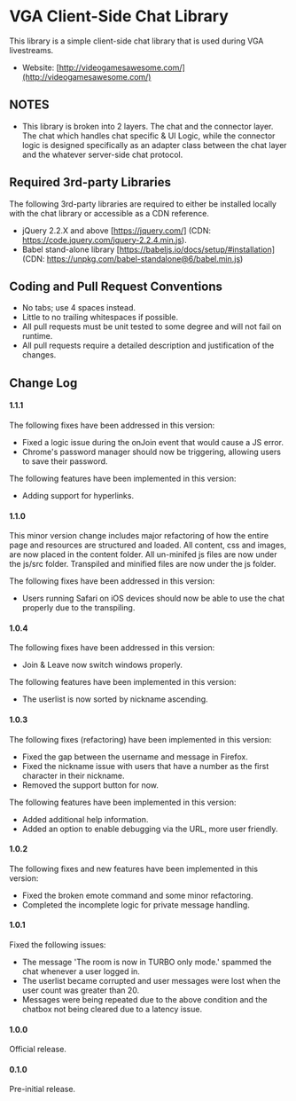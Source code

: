 VGA Client-Side Chat Library
===========

This library is a simple client-side chat library that is used during VGA livestreams.

* Website: [http://videogamesawesome.com/](http://videogamesawesome.com/)

NOTES
-----------

* This library is broken into 2 layers.  The chat and the connector layer.  The chat which handles chat specific & UI Logic, while the connector logic is designed specifically as an adapter class between the chat layer and the whatever server-side chat protocol.

Required 3rd-party Libraries
-----------
The following 3rd-party libraries are required to either be installed locally with the chat library or accessible as a CDN reference.

* jQuery 2.2.X and above [https://jquery.com/] (CDN: https://code.jquery.com/jquery-2.2.4.min.js).
* Babel stand-alone library [https://babeljs.io/docs/setup/#installation] (CDN: https://unpkg.com/babel-standalone@6/babel.min.js)

Coding and Pull Request Conventions
-----------

* No tabs; use 4 spaces instead.
* Little to no trailing whitespaces if possible.
* All pull requests must be unit tested to some degree and will not fail on runtime.
* All pull requests require a detailed description and justification of the changes.

Change Log
-----------

#### 1.1.1
The following fixes have been addressed in this version:
* Fixed a logic issue during the onJoin event that would cause a JS error.
* Chrome's password manager should now be triggering, allowing users to save their password.

The following features have been implemented in this version:
* Adding support for hyperlinks.

#### 1.1.0
This minor version change includes major refactoring of how the entire page and resources are structured and loaded.  All content, css and images, are now placed in the content folder.  All un-minifed js files are now under the js/src folder.  Transpiled and minified files are now under the js folder.

The following fixes have been addressed in this version:
* Users running Safari on iOS devices should now be able to use the chat properly due to the transpiling.

#### 1.0.4
The following fixes have been addressed in this version:
* Join & Leave now switch windows properly.

The following features have been implemented in this version:
* The userlist is now sorted by nickname ascending.

#### 1.0.3
The following fixes (refactoring) have been implemented in this version:
* Fixed the gap between the username and message in Firefox.
* Fixed the nickname issue with users that have a number as the first character in their nickname.
* Removed the support button for now.

The following features have been implemented in this version:
* Added additional help information.
* Added an option to enable debugging via the URL, more user friendly.

#### 1.0.2
The following fixes and new features have been implemented in this version:
* Fixed the broken emote command and some minor refactoring.
* Completed the incomplete logic for private message handling.

#### 1.0.1
Fixed the following issues:
* The message 'The room is now in TURBO only mode.' spammed the chat whenever a user logged in.
* The userlist became corrupted and user messages were lost when the user count was greater than 20.
* Messages were being repeated due to the above condition and the chatbox not being cleared due to a latency issue.

#### 1.0.0
Official release.

#### 0.1.0
Pre-initial release.
